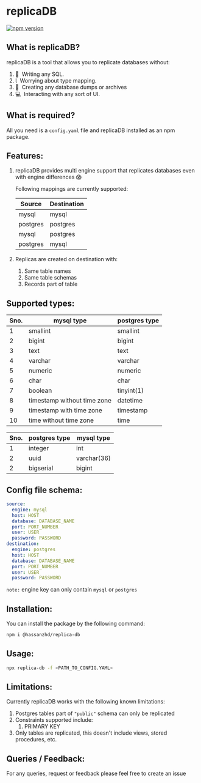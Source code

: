 # replicaDB
[![npm version](https://badge.fury.io/js/@hassanzhd%2Freplica-db.svg)](https://badge.fury.io/js/@hassanzhd%2Freplica-db)
## What is replicaDB?
replicaDB is a tool that allows you to replicate databases without:

1. 📝  Writing any SQL.
2. Ɩ  Worrying about type mapping.
3. 📖  Creating any database dumps or archives
4. 💻  Interacting with any sort of UI.


## What is required?
All you need is a `config.yaml` file and replicaDB installed as an npm package.

## Features:
1. replicaDB provides multi engine support that replicates databases even with engine differences 😱

    Following mappings are currently supported:

    | Source   | Destination |
    | -------- | ----------- |
    | mysql    | mysql       |
    | postgres | postgres    |
    | mysql    | postgres    |
    | postgres | mysql       |

2. Replicas are created on destination with:
    1. Same table names
    2. Same table schemas
    3. Records part of table

## Supported types:
| Sno. | mysql type                  | postgres type |
| ---- | --------------------------- | ------------- |
| 1    | smallint                    | smallint      | 
| 2    | bigint                      | bigint        |
| 3    | text                        | text          |
| 4    | varchar                     | varchar       |
| 5    | numeric                     | numeric       |  
| 6    | char                        | char          |
| 7    | boolean                     | tinyint(1)    |
| 8    | timestamp without time zone | datetime      |
| 9    | timestamp with time zone    | timestamp     |
| 10    | time without time zone     | time          |

| Sno. | postgres type | mysql type  |
| ---- | ------------- | ----------- |
| 1    | integer       | int         | 
| 2    | uuid          | varchar(36) |
| 2    | bigserial     | bigint      |

## Config file schema:
```yaml
source:
  engine: mysql
  host: HOST
  database: DATABASE_NAME
  port: PORT_NUMBER
  user: USER
  password: PASSWORD
destination:
  engine: postgres
  host: HOST
  database: DATABASE_NAME
  port: PORT_NUMBER
  user: USER
  password: PASSWORD
```

`note:` engine key can only contain `mysql` or `postgres`

## Installation:
You can install the package by the following command:
```bash
npm i @hassanzhd/replica-db
```

## Usage:
```bash
npx replica-db -f <PATH_TO_CONFIG.YAML>
```

## Limitations:
Currently replicaDB works with the following known limitations:

1. Postgres tables part of `"public"` schema can only be replicated
2. Constraints supported include: 
    1. PRIMARY KEY
3. Only tables are replicated, this doesn't include views, stored procedures, etc.

## Queries / Feedback:
For any queries, request or feedback please feel free to create an issue